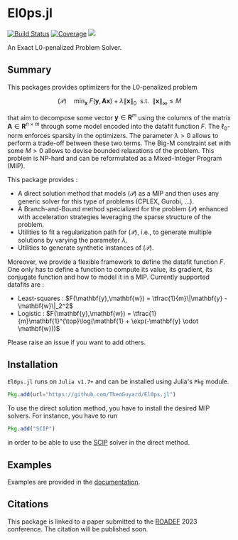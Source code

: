 # El0ps.jl

[![Build Status](https://github.com/TheoGuyard/El0ps.jl/workflows/CI/badge.svg)](https://github.com//TheoGuyard/El0ps.jl/actions)
[![Coverage](https://codecov.io/gh/TheoGuyard/El0ps.jl/branch/master/graph/badge.svg)](https://codecov.io/gh/TheoGuyard/El0ps.jl)
[![](https://img.shields.io/badge/docs-dev-blue.svg)](https://theoguyard.github.io/El0ps.jl/dev)
<!-- [![](https://img.shields.io/badge/docs-stable-blue.svg)](https://theoguyard.github.io/El0ps.jl/stable) -->



An Exact L0-penalized Problem Solver.

## Summary

This packages provides optimizers for the L0-penalized problem

$$(\mathcal{P}) \quad \min_{\mathbf{x}} \ F(\mathbf{y},\mathbf{A}\mathbf{x}) + \lambda \|\mathbf{x}\|_0 \ \ \text{s.t.} \ \ \|\mathbf{x}\|_{\infty} \leq M$$

that aim to decompose some vector $\mathbf{y} \in \mathbf{R}^{m}$ using the columns of the matrix $\mathbf{A} \in \mathbf{R}^{n \times m}$ through some model encoded into the datafit function $F$.
The $\ell_0$-norm enforces sparsity in the optimizers.
The parameter $\lambda > 0$ allows to perform a trade-off between these two terms.
The Big-M constraint set with some $M > 0$ allows to devise bounded relaxations of the problem.
This problem is NP-hard and can be reformulated as a Mixed-Integer Program (MIP).

This package provides :

- A direct solution method that models $(\mathcal{P})$ as a MIP and then uses any generic solver for this type of problems (CPLEX, Gurobi, ...).
- A Branch-and-Bound method specialized for the problem $(\mathcal{P})$ enhanced with acceleration strategies leveraging the sparse structure of the problem.
- Utilities to fit a regularization path for $(\mathcal{P})$, i.e., to generate multiple solutions by varying the parameter $\lambda$.
- Utilities to generate synthetic instances of $(\mathcal{P})$.

Moreover, we provide a flexible framework to define the datafit function $F$. One only has to define a function to compute its value, its gradient, its conjugate function and how to model it in a MIP.
Currently supported datafits are :

- Least-squares : $F(\mathbf{y},\mathbf{w}) = \tfrac{1}{m}\|\mathbf{y} -\mathbf{w}\|_2^2$
- Logistic : $F(\mathbf{y},\mathbf{w}) = \tfrac{1}{m}\mathbf{1}^{\top}\log(\mathbf{1} + \exp(-\mathbf{y} \odot \mathbf{w}))$

Please raise an issue if you want to add others.

## Installation

`El0ps.jl` runs on `Julia v1.7+` and can be installed using Julia's `Pkg` module.

```julia
Pkg.add(url="https://github.com/TheoGuyard/El0ps.jl")
```

To use the direct solution method, you have to install the desired MIP solvers. For instance, you have to run

```julia
Pkg.add("SCIP")
```

in order to be able to use the [SCIP](https://github.com/scipopt/SCIP.jl) solver in the direct method.

## Examples

Examples are provided in the [documentation](https://theoguyard.github.io/El0ps.jl/dev).

## Citations

This package is linked to a paper submitted to the [ROADEF](https://www.roadef.org/) 2023 conference.
The citation will be published soon.